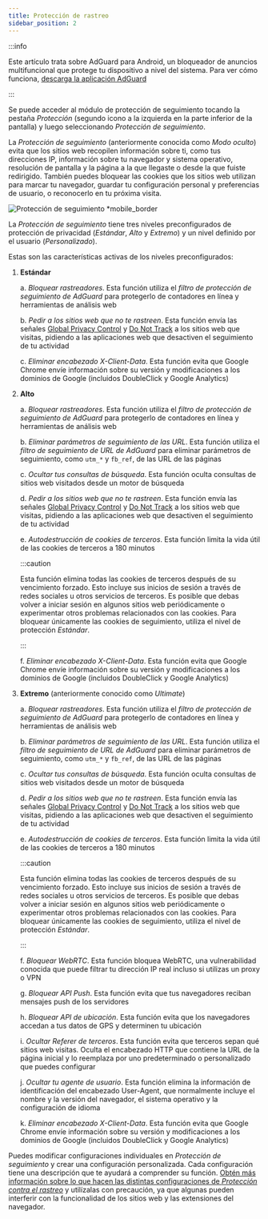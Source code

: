```yaml
---
title: Protección de rastreo
sidebar_position: 2
---
```


:::info

Este artículo trata sobre AdGuard para Android, un bloqueador de anuncios multifuncional que protege tu dispositivo a nivel del sistema. Para ver cómo funciona, [descarga la aplicación AdGuard](https://agrd.io/download-kb-adblock)

:::

Se puede acceder al módulo de protección de seguimiento tocando la pestaña _Protección_ (segundo icono a la izquierda en la parte inferior de la pantalla) y luego seleccionando _Protección de seguimiento_.

La _Protección de seguimiento_ (anteriormente conocida como _Modo oculto_) evita que los sitios web recopilen información sobre ti, como tus direcciones IP, información sobre tu navegador y sistema operativo, resolución de pantalla y la página a la que llegaste o desde la que fuiste redirigido. También puedes bloquear las cookies que los sitios web utilizan para marcar tu navegador, guardar tu configuración personal y preferencias de usuario, o reconocerlo en tu próxima visita.

![Protección de seguimiento \*mobile_border](https://cdn.adtidy.org/blog/new/y5fuztracking_protection.png)

La _Protección de seguimiento_ tiene tres niveles preconfigurados de protección de privacidad (_Estándar_, _Alto_ y _Extremo_) y un nivel definido por el usuario (_Personalizado_).

Estas son las características activas de los niveles preconfigurados:

1. **Estándar**

   a. _Bloquear rastreadores_. Esta función utiliza el _filtro de protección de seguimiento de AdGuard_ para protegerlo de contadores en línea y herramientas de análisis web

   b. _Pedir a los sitios web que no te rastreen_. Esta función envía las señales [Global Privacy Control](https://globalprivacycontrol.org/) y [Do Not Track](https://en.wikipedia.org/wiki/Do_Not_Track) a los sitios web que visitas, pidiendo a las aplicaciones web que desactiven el seguimiento de tu actividad

   c. _Eliminar encabezado X-Client-Data_. Esta función evita que Google Chrome envíe información sobre su versión y modificaciones a los dominios de Google (incluidos DoubleClick y Google Analytics)

2. **Alto**

   a. _Bloquear rastreadores_. Esta función utiliza el _filtro de protección de seguimiento de AdGuard_ para protegerlo de contadores en línea y herramientas de análisis web

   b. _Eliminar parámetros de seguimiento de las URL_. Esta función utiliza el _filtro de seguimiento de URL de AdGuard_ para eliminar parámetros de seguimiento, como `utm_*` y `fb_ref`, de las URL de las páginas

   c. _Ocultar tus consultas de búsqueda_. Esta función oculta consultas de sitios web visitados desde un motor de búsqueda

   d. _Pedir a los sitios web que no te rastreen_. Esta función envía las señales [Global Privacy Control](https://globalprivacycontrol.org/) y [Do Not Track](https://en.wikipedia.org/wiki/Do_Not_Track) a los sitios web que visitas, pidiendo a las aplicaciones web que desactiven el seguimiento de tu actividad

   e. _Autodestrucción de cookies de terceros_. Esta función limita la vida útil de las cookies de terceros a 180 minutos

   :::caution

   Esta función elimina todas las cookies de terceros después de su vencimiento forzado. Esto incluye sus inicios de sesión a través de redes sociales u otros servicios de terceros. Es posible que debas volver a iniciar sesión en algunos sitios web periódicamente o experimentar otros problemas relacionados con las cookies. Para bloquear únicamente las cookies de seguimiento, utiliza el nivel de protección _Estándar_.

   :::

   f. _Eliminar encabezado X-Client-Data_. Esta función evita que Google Chrome envíe información sobre su versión y modificaciones a los dominios de Google (incluidos DoubleClick y Google Analytics)

3. **Extremo** (anteriormente conocido como _Ultimate_)

   a. _Bloquear rastreadores_. Esta función utiliza el _filtro de protección de seguimiento de AdGuard_ para protegerlo de contadores en línea y herramientas de análisis web

   b. _Eliminar parámetros de seguimiento de las URL_. Esta función utiliza el _filtro de seguimiento de URL de AdGuard_ para eliminar parámetros de seguimiento, como `utm_*` y `fb_ref`, de las URL de las páginas

   c. _Ocultar tus consultas de búsqueda_. Esta función oculta consultas de sitios web visitados desde un motor de búsqueda

   d. _Pedir a los sitios web que no te rastreen_. Esta función envía las señales [Global Privacy Control](https://globalprivacycontrol.org/) y [Do Not Track](https://en.wikipedia.org/wiki/Do_Not_Track) a los sitios web que visitas, pidiendo a las aplicaciones web que desactiven el seguimiento de tu actividad

   e. _Autodestrucción de cookies de terceros_. Esta función limita la vida útil de las cookies de terceros a 180 minutos

   :::caution

   Esta función elimina todas las cookies de terceros después de su vencimiento forzado. Esto incluye sus inicios de sesión a través de redes sociales u otros servicios de terceros. Es posible que debas volver a iniciar sesión en algunos sitios web periódicamente o experimentar otros problemas relacionados con las cookies. Para bloquear únicamente las cookies de seguimiento, utiliza el nivel de protección _Estándar_.

   :::

   f. _Bloquear WebRTC_. Esta función bloquea WebRTC, una vulnerabilidad conocida que puede filtrar tu dirección IP real incluso si utilizas un proxy o VPN

   g. _Bloquear API Push_. Esta función evita que tus navegadores reciban mensajes push de los servidores

   h. _Bloquear API de ubicación_. Esta función evita que los navegadores accedan a tus datos de GPS y determinen tu ubicación

   i. _Ocultar Referer de terceros_. Esta función evita que terceros sepan qué sitios web visitas. Oculta el encabezado HTTP que contiene la URL de la página inicial y lo reemplaza por uno predeterminado o personalizado que puedes configurar

   j. _Ocultar tu agente de usuario_. Esta función elimina la información de identificación del encabezado User-Agent, que normalmente incluye el nombre y la versión del navegador, el sistema operativo y la configuración de idioma

   k. _Eliminar encabezado X-Client-Data_. Esta función evita que Google Chrome envíe información sobre su versión y modificaciones a los dominios de Google (incluidos DoubleClick y Google Analytics)

Puedes modificar configuraciones individuales en _Protección de seguimiento_ y crear una configuración personalizada. Cada configuración tiene una descripción que te ayudará a comprender su función. [Obtén más información sobre lo que hacen las distintas configuraciones de _Protección contra el rastreo_](/general/stealth-mode) y utilízalas con precaución, ya que algunas pueden interferir con la funcionalidad de los sitios web y las extensiones del navegador.
